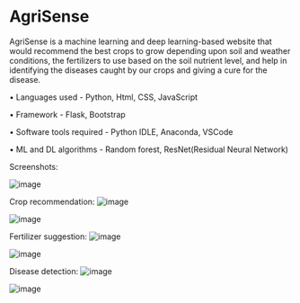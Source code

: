 # AgriSense


AgriSense is a machine learning and deep learning-based website that would recommend the best crops to grow depending upon soil and weather conditions, the fertilizers to use based on the soil nutrient level, and help in identifying the diseases caught by our crops and giving a cure for the disease.


• Languages used - Python, Html, CSS, JavaScript

• Framework - Flask, Bootstrap

• Software tools required - Python IDLE, Anaconda, VSCode

• ML and DL algorithms - Random forest, ResNet(Residual Neural Network)


Screenshots:

![image](https://github.com/Shreya-Chinchane/AgriSense/assets/53463113/64a0958d-a53f-446e-b84d-935ba5e2dd4c)


Crop recommendation:
![image](https://github.com/Shreya-Chinchane/AgriSense/assets/53463113/e1de7c3c-a963-472a-aaae-011c76e27332)


![image](https://github.com/Shreya-Chinchane/AgriSense/assets/53463113/a541313f-526b-4609-af7f-565c301db2cf)


Fertilizer suggestion:
![image](https://github.com/Shreya-Chinchane/AgriSense/assets/53463113/9ffb13a4-5cea-48b5-b7c1-7b4e118d5cca)


![image](https://github.com/Shreya-Chinchane/AgriSense/assets/53463113/246b975d-0eb2-4a21-9579-9536c4d2aedc)


Disease detection:
![image](https://github.com/Shreya-Chinchane/AgriSense/assets/53463113/a9c72441-7633-4eaf-8571-abe74c2c6450)


![image](https://github.com/Shreya-Chinchane/AgriSense/assets/53463113/11f18c52-2fcf-450f-a6d3-079f74d832ae)






